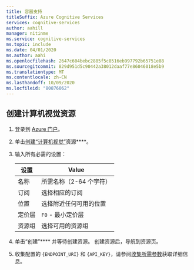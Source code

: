 ```yaml
---
title: 容器支持
titleSuffix: Azure Cognitive Services
services: cognitive-services
author: aahill
manager: nitinme
ms.service: cognitive-services
ms.topic: include
ms.date: 04/01/2020
ms.author: aahi
ms.openlocfilehash: 2647c604bebc2885f5c8516eb997792b65751e88
ms.sourcegitcommit: 829d951d5c90442a38012daaf77e86046018e5b9
ms.translationtype: MT
ms.contentlocale: zh-CN
ms.lasthandoff: 10/09/2020
ms.locfileid: "80876062"
---
```

## <a name="create-an-computer-vision-resource"></a>创建计算机视觉资源

1. 登录到 [Azure 门户](https://portal.azure.com)。
1. 单击[创建“计算机视觉”](https://ms.portal.azure.com/#create/Microsoft.CognitiveServicesComputerVision)资源****。
1. 输入所有必需的设置：

    |设置|Value|
    |--|--|
    |名称|所需名称（2-64 个字符）|
    |订阅|选择相应的订阅|
    |位置|选择附近任何可用的位置|
    |定价层|`F0` - 最小定价层|
    |资源组|选择可用的资源组|

1. 单击“创建”**** 并等待创建资源。 创建资源后，导航到资源页。
1. 收集配置的 `{ENDPOINT_URI}` 和 `{API_KEY}`，请参阅[收集所需参数](../computer-vision-how-to-install-containers.md#gathering-required-parameters)获取详细信息。
